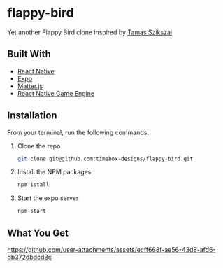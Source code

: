 # flappy-bird

Yet another Flappy Bird clone inspired by [Tamas Szikszai](https://youtu.be/XzLekeXt-Bg?si=VOwsW6KKeMmhupGQ)

## Built With

- [React Native](https://reactnative.dev/)
- [Expo](https://expo.dev/)
- [Matter.js](https://brm.io/matter-js/)
- [React Native Game Engine](https://github.com/bberak/react-native-game-engine)

## Installation

From your terminal, run the following commands:

1. Clone the repo
   ```zsh
   git clone git@github.com:timebox-designs/flappy-bird.git
   ```
2. Install the NPM packages
   ```zsh
   npm istall
   ```
3. Start the expo server
   ```zsh
   npm start
   ```

## What You Get

https://github.com/user-attachments/assets/ecff668f-ae56-43d8-afd6-db372dbdcd3c

